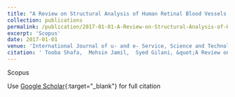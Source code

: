 ```yaml
---
title: "A Review on Structural Analysis of Human Retinal Blood Vessels, Optic Nerve, Fovea Centralis and Related Diseases"
collection: publications
permalink: /publication/2017-01-01-A-Review-on-Structural-Analysis-of-Human-Retinal-Blood-Vessels-Optic-Nerve-Fovea-Centralis-and-Related-Diseases
excerpt: 'Scopus'
date: 2017-01-01
venue: 'International Journal of u- and e- Service, Science and Technology'
citation: ' Tooba Shafa,  Mohsin Jamil,  Syed Gilani, &quot;A Review on Structural Analysis of Human Retinal Blood Vessels, Optic Nerve, Fovea Centralis and Related Diseases.&quot; International Journal of u- and e- Service, Science and Technology, 2017.'
---
```

Scopus

Use [Google Scholar](https://scholar.google.com/scholar?q=A+Review+on+Structural+Analysis+of+Human+Retinal+Blood+Vessels,+Optic+Nerve,+Fovea+Centralis+and+Related+Diseases){:target="_blank"} for full citation